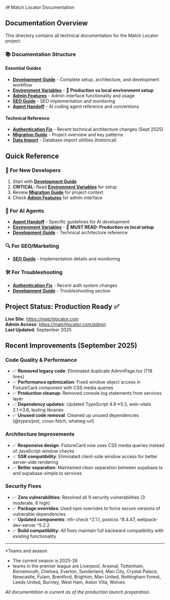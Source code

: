 /# Match Locator Documentation

## Documentation Overview

This directory contains all technical documentation for the Match Locator project.

### 📚 Documentation Structure

#### **Essential Guides**
- **[Development Guide](development.md)** - Complete setup, architecture, and development workflow
- **[Environment Variables](ENVIRONMENT_VARIABLES.md)** - 🚨 **Production vs local environment setup**
- **[Admin Features](admin-features.md)** - Admin interface functionality and usage
- **[SEO Guide](seo.md)** - SEO implementation and monitoring
- **[Agent Handoff](agents.md)** - AI coding agent reference and conventions

#### **Technical Reference**
- **[Authentication Fix](authentication-fix.md)** - Recent technical architecture changes (Sept 2025)
- **[Migration Guide](migration.md)** - Project overview and key patterns
- **[Data Import](importing-data.md)** - Database import utilities (historical)

## Quick Reference

### 🚀 For New Developers
1. Start with **[Development Guide](development.md)**
2. **CRITICAL:** Read **[Environment Variables](ENVIRONMENT_VARIABLES.md)** for setup
3. Review **[Migration Guide](migration.md)** for project context
4. Check **[Admin Features](admin-features.md)** for admin interface

### 🔧 For AI Agents
- **[Agent Handoff](agents.md)** - Specific guidelines for AI development
- **[Environment Variables](ENVIRONMENT_VARIABLES.md)** - 🚨 **MUST READ: Production vs local setup**
- **[Development Guide](development.md)** - Technical architecture reference

### 🔍 For SEO/Marketing
- **[SEO Guide](seo.md)** - Implementation details and monitoring

### 🛠️ For Troubleshooting
- **[Authentication Fix](authentication-fix.md)** - Recent auth system changes
- **[Development Guide](development.md)** - Troubleshooting section

## Project Status: Production Ready ✅

**Live Site**: https://matchlocator.com  
**Admin Access**: https://matchlocator.com/admin  
**Last Updated**: September 2025

## Recent Improvements (September 2025)

### Code Quality & Performance
- ✅ **Removed legacy code**: Eliminated duplicate AdminPage.tsx (718 lines)
- ✅ **Performance optimization**: Fixed window object access in FixtureCard component with CSS media queries
- ✅ **Production cleanup**: Removed console.log statements from services layer
- ✅ **Dependency updates**: Updated TypeScript 4.9→5.3, web-vitals 2.1→3.6, testing libraries
- ✅ **Unused code removal**: Cleaned up unused dependencies (@types/jest, cross-fetch, whatwg-url)

### Architecture Improvements
- ✅ **Responsive design**: FixtureCard now uses CSS media queries instead of JavaScript window checks
- ✅ **SSR compatibility**: Eliminated client-side window access for better server-side rendering
- ✅ **Better separation**: Maintained clean separation between supabase.ts and supabase-simple.ts services

### Security Fixes
- ✅ **Zero vulnerabilities**: Resolved all 9 security vulnerabilities (3 moderate, 6 high)
- ✅ **Package overrides**: Used npm overrides to force secure versions of vulnerable dependencies
- ✅ **Updated components**: nth-check ^2.1.1, postcss ^8.4.47, webpack-dev-server ^5.2.2
- ✅ **Build compatibility**: All fixes maintain full backward compatibility with existing functionality

---
*Teams and season
* The current season is 2025-26
* teams in the premier league are Liverpool, Arsenal, Tottenham, Bornemouth, Chelsea, Everton, Sunderland, Man City, Crystal Palace, Newcastle, Fulam, Brentford, Brighton, Man United, Nottingham Forest, Leeds United, Burnley, West Ham, Aston Villa, Wolves


*All documentation is current as of the production launch preparation.*